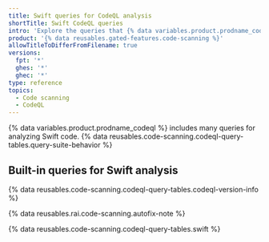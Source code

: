 ```yaml
---
title: Swift queries for CodeQL analysis
shortTitle: Swift CodeQL queries
intro: 'Explore the queries that {% data variables.product.prodname_codeql %} uses to analyze code written in Swift when you select the `default` or the `security-extended` query suite.'
product: '{% data reusables.gated-features.code-scanning %}'
allowTitleToDifferFromFilename: true
versions:
  fpt: '*'
  ghes: '*'
  ghec: '*'
type: reference
topics:
  - Code scanning
  - CodeQL
---
```


{% data variables.product.prodname_codeql %} includes many queries for analyzing Swift code. {% data reusables.code-scanning.codeql-query-tables.query-suite-behavior %}

## Built-in queries for Swift analysis

{% data reusables.code-scanning.codeql-query-tables.codeql-version-info %}

{% data reusables.rai.code-scanning.autofix-note %}

{% data reusables.code-scanning.codeql-query-tables.swift %}

